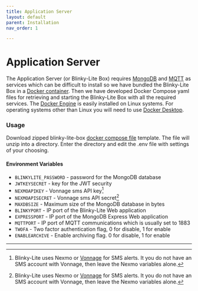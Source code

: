 ```yaml
---
title: Application Server
layout: default
parent: Installation
nav_order: 1

---
```

# Application Server

The Application Server (or Blinky-Lite Box) requires [MongoDB] and [MQTT] as services which can be difficult to install so we have bundled the Blinky-Lite Box in a [Docker container]. Then we have developed Docker Compose yaml files for retrieving and starting the Blinky-Lite Box with all the required services. The [Docker Engine] is easily installed on Linux systems. For operating systems other than Linux you will need to use [Docker Desktop].

### Usage

Download zipped  blinky-lite-box [docker compose file] template. The file will unzip into a directory. Enter the directory and edit the .env file with settings of your choosing. 

#### Environment Variables

* `BLINKYLITE_PASSWORD` - password for the MongoDB database
* `JWTKEYSECRET` - key for the JWT security 
* `NEXMOAPIKEY` - Vonnage sms API key[^1]
* `NEXMOAPISECRET` - Vonnage sms API secret[^1]
* `MAXDBSIZE` - Maximum size of the MongoDB database in bytes
* `BLINKYPORT` - IP port of the Blinky-Lite Web application
* `EXPRESSPORT` - IP port of the MongoDB Express Web application
* `MQTTPORT` - IP port of MQTT communications which is usually set to 1883
* `TWOFA` - Two factor authentication flag, 0 for disable, 1 for enable
* `ENABLEARCHIVE` - Enable archiving flag. 0 for disable, 1 for enable



----
[MongoDB]:https://www.mongodb.com/atlas/database  
[MQTT]:https://mqtt.org  
[Docker container]:https://hub.docker.com/r/blinkylite/blinky-lite-box  
[Docker Engine]:https://docs.docker.com/engine/install  
[Docker Desktop]:https://www.docker.com/products/docker-desktop/  
[docker compose file]:https://github.com/Blinky-Lite/docker-templates/raw/master/blinky-box-docker.zip  
[^1]:Blinky-Lite uses Nexmo or [Vonnage](https://www.vonage.com/communications-apis/sms/) for SMS alerts. It you do not have an SMS account with Vonnage, then leave the Nexmo variables alone.